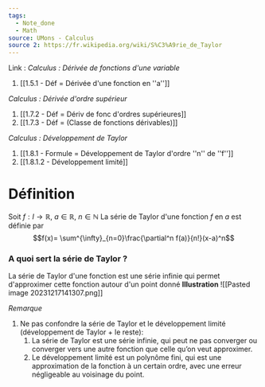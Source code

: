 ```yaml
---
tags:
  - Note_done
  - Math
source: UMons - Calculus
source 2: https://fr.wikipedia.org/wiki/S%C3%A9rie_de_Taylor
---
```


Link :
_Calculus : Dérivée de fonctions d'une variable_
1. [[1.5.1 - Déf = Dérivée d'une fonction en ''a'']]

_Calculus : Dérivée d'ordre supérieur_
1. [[1.7.2 - Déf = Dériv de fonc d'ordres supérieures]]
1. [[1.7.3 - Déf = (Classe de fonctions dérivables)]]

_Calculus : Développement de Taylor_
1. [[1.8.1 - Formule = Développement de Taylor d'ordre ''n'' de ''f'']]
1. [[1.8.1.2 - Développement limité]]

# Définition
Soit $f : I \to \mathbb{R},\ a \in \mathbb{R},\ n \in \mathbb{N}$ 
La série de Taylor d'une fonction $f$ en $a$ est définie par $$f(x)= \sum^{\infty}_{n=0}\frac{\partial^n f(a)}{n!}(x-a)^n$$
### A quoi sert la série de Taylor ? 
La série de Taylor d'une fonction est une série infinie qui permet d'approximer cette fonction autour d'un point donné
**Illustration**
![[Pasted image 20231217141307.png]]

_Remarque_ 
1. Ne pas confondre la série de Taylor et le développement limité (développement de Taylor + le reste):
	1. La série de Taylor est une série infinie, qui peut ne pas converger ou converger vers une autre fonction que celle qu’on veut approximer.
	2. Le développement limité est un polynôme fini, qui est une approximation de la fonction à un certain ordre, avec une erreur négligeable au voisinage du point.